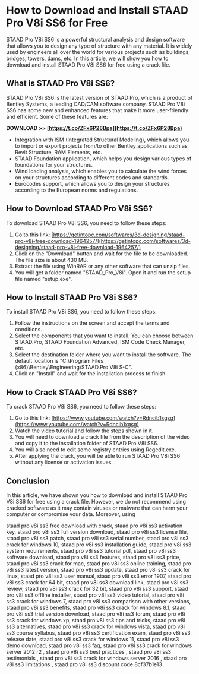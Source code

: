 
 
# How to Download and Install STAAD Pro V8i SS6 for Free
 
STAAD Pro V8i SS6 is a powerful structural analysis and design software that allows you to design any type of structure with any material. It is widely used by engineers all over the world for various projects such as buildings, bridges, towers, dams, etc. In this article, we will show you how to download and install STAAD Pro V8i SS6 for free using a crack file.
 
## What is STAAD Pro V8i SS6?
 
STAAD Pro V8i SS6 is the latest version of STAAD Pro, which is a product of Bentley Systems, a leading CAD/CAM software company. STAAD Pro V8i SS6 has some new and enhanced features that make it more user-friendly and efficient. Some of these features are:
 
**DOWNLOAD >> [https://t.co/ZFx6P28Bpa](https://t.co/ZFx6P28Bpa)**


 
- Integration with ISM (Integrated Structural Modeling), which allows you to import or export projects from/to other Bentley applications such as Revit Structure, RAM Elements, etc.
- STAAD Foundation application, which helps you design various types of foundations for your structures.
- Wind loading analysis, which enables you to calculate the wind forces on your structures according to different codes and standards.
- Eurocodes support, which allows you to design your structures according to the European norms and regulations.

## How to Download STAAD Pro V8i SS6?
 
To download STAAD Pro V8i SS6, you need to follow these steps:

1. Go to this link: [https://getintopc.com/softwares/3d-designing/staad-pro-v8i-free-download-1964257/](https://getintopc.com/softwares/3d-designing/staad-pro-v8i-free-download-1964257/)
2. Click on the "Download" button and wait for the file to be downloaded. The file size is about 430 MB.
3. Extract the file using WinRAR or any other software that can unzip files.
4. You will get a folder named "STAAD\_Pro\_V8i". Open it and run the setup file named "setup.exe".

## How to Install STAAD Pro V8i SS6?
 
To install STAAD Pro V8i SS6, you need to follow these steps:

1. Follow the instructions on the screen and accept the terms and conditions.
2. Select the components that you want to install. You can choose between STAAD.Pro, STAAD Foundation Advanced, ISM Code Check Manager, etc.
3. Select the destination folder where you want to install the software. The default location is "C:\Program Files (x86)\Bentley\Engineering\STAAD.Pro V8i S-C".
4. Click on "Install" and wait for the installation process to finish.

## How to Crack STAAD Pro V8i SS6?
 
To crack STAAD Pro V8i SS6, you need to follow these steps:

1. Go to this link: [https://www.youtube.com/watch?v=Rdncib1xgsg](https://www.youtube.com/watch?v=Rdncib1xgsg)
2. Watch the video tutorial and follow the steps shown in it.
3. You will need to download a crack file from the description of the video and copy it to the installation folder of STAAD Pro V8i SS6.
4. You will also need to edit some registry entries using Regedit.exe.
5. After applying the crack, you will be able to run STAAD Pro V8i SS6 without any license or activation issues.

## Conclusion
 
In this article, we have shown you how to download and install STAAD Pro V8i SS6 for free using a crack file. However, we do not recommend using cracked software as it may contain viruses or malware that can harm your computer or compromise your data. Moreover, using
 
staad pro v8i ss3 free download with crack,  staad pro v8i ss3 activation key,  staad pro v8i ss3 full version download,  staad pro v8i ss3 license file,  staad pro v8i ss3 patch,  staad pro v8i ss3 serial number,  staad pro v8i ss3 crack for windows 10,  staad pro v8i ss3 installation guide,  staad pro v8i ss3 system requirements,  staad pro v8i ss3 tutorial pdf,  staad pro v8i ss3 software download,  staad pro v8i ss3 features,  staad pro v8i ss3 price,  staad pro v8i ss3 crack for mac,  staad pro v8i ss3 online training,  staad pro v8i ss3 latest version,  staad pro v8i ss3 update,  staad pro v8i ss3 crack for linux,  staad pro v8i ss3 user manual,  staad pro v8i ss3 error 1907,  staad pro v8i ss3 crack for 64 bit,  staad pro v8i ss3 download link,  staad pro v8i ss3 review,  staad pro v8i ss3 crack for 32 bit,  staad pro v8i ss3 support,  staad pro v8i ss3 offline installer,  staad pro v8i ss3 video tutorial,  staad pro v8i ss3 crack for windows 7,  staad pro v8i ss3 comparison with other versions,  staad pro v8i ss3 benefits,  staad pro v8i ss3 crack for windows 8.1,  staad pro v8i ss3 trial version download,  staad pro v8i ss3 forum,  staad pro v8i ss3 crack for windows xp,  staad pro v8i ss3 tips and tricks,  staad pro v8i ss3 alternatives,  staad pro v8i ss3 crack for windows vista,  staad pro v8i ss3 course syllabus,  staad pro v8i ss3 certification exam,  staad pro v8i ss3 release date,  staad pro v8i ss3 crack for windows 11,  staad pro v8i ss3 demo download,  staad pro v8i ss3 faq,  staad pro v8i ss3 crack for windows server 2012 r2 ,  staad pro v8i ss3 best practices ,  staad pro v8i ss3 testimonials ,  staad pro v8i ss3 crack for windows server 2016 ,  staad pro v8i ss3 limitations ,  staad pro v8i ss3 discount code
 8cf37b1e13
 
